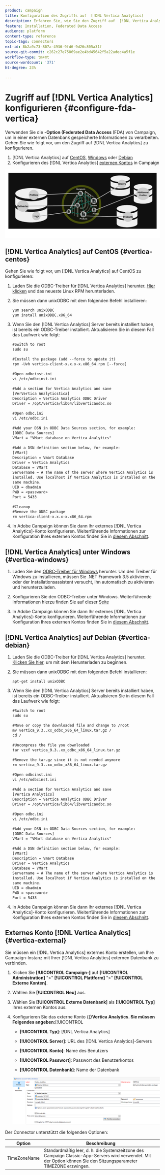 ```yaml
---
product: campaign
title: Konfiguration des Zugriffs auf  [!DNL Vertica Analytics]
description: Erfahren Sie, wie Sie den Zugriff auf  [!DNL Vertica Analytics]  FDA konfigurieren
feature: Installation, Federated Data Access
audience: platform
content-type: reference
topic-tags: connectors
exl-id: 8b2a9c73-807a-4936-9fd6-9d26c805a31f
source-git-commit: c262c27e75869ae2e4bd45642f5a22adec4a5f1e
workflow-type: tm+mt
source-wordcount: '371'
ht-degree: 23%

---
```


# Zugriff auf [!DNL Vertica Analytics] konfigurieren {#configure-fda-vertica}



Verwenden Sie die **-Option (Federated Data Access** (FDA) von Campaign, um in einer externen Datenbank gespeicherte Informationen zu verarbeiten. Gehen Sie wie folgt vor, um den Zugriff auf [!DNL Vertica Analytics] zu konfigurieren.

1. [!DNL Vertica Analytics] auf [CentOS](#vertica-centos), [Windows](#vertica-windows) oder [Debian](#vertica-debian)
1. Konfigurieren des [!DNL Vertica Analytics] [externen Kontos](#vertica-external) in Campaign

![](assets/snowflake_3.png)

## [!DNL Vertica Analytics] auf CentOS {#vertica-centos}

Gehen Sie wie folgt vor, um [!DNL Vertica Analytics] auf CentOS zu konfigurieren:

1. Laden Sie die ODBC-Treiber für [!DNL Vertica Analytics] herunter. [Hier klicken](https://www.vertica.com/download/vertica/client-drivers/) und das neueste Linux RPM herunterladen.

1. Sie müssen dann unixODBC mit dem folgenden Befehl installieren:

   ```
   yum search unixODBC
   yum install unixODBC.x86_64
   ```

1. Wenn Sie den [!DNL Vertica Analytics] Server bereits installiert haben, ist bereits ein ODBC-Treiber installiert. Aktualisieren Sie in diesem Fall das Laufwerk wie folgt:

   ```
   #Switch to root
   sudo su
   
   #Install the package (add --force to update it)
   rpm -Uvh vertica-client-x.x.x-x.x86_64.rpm [--force]
   
   #Open odbcinst.ini
   vi /etc/odbcinst.ini
   
   #Add a section for Vertica Analytics and save
   [VerVertica Analyticstica]
   Description = Vertica Analytics ODBC Driver
   Driver = /opt/vertica/lib64/libverticaodbc.so
   
   #Open odbc.ini
   vi /etc/odbc.ini
   
   #Add your DSN in ODBC Data Sources section, for example:
   [ODBC Data Sources]
   VMart = "VMart database on Vertica Analytics"
   
   #Add a DSN definition section below, for example:
   [VMart]
   Description = Vmart Database
   Driver = Vertica Analytics
   Database = VMart
   Servername = # The name of the server where Vertica Analytics is installed. Use localhost if Vertica Analytics is installed on the same machine.
   UID = dbadmin
   PWD = <password>
   Port = 5433
   
   #Cleanup
   #Remove the ODBC package
   rm vertica-client-x.x.x-x.x86_64.rpm
   ```

1. In Adobe Campaign können Sie dann Ihr externes [!DNL Vertica Analytics]-Konto konfigurieren. Weiterführende Informationen zur Konfiguration Ihres externen Kontos finden Sie in [diesem Abschnitt](#vertica-external).

## [!DNL Vertica Analytics] unter Windows {#vertica-windows}

1. Laden Sie den [ODBC-Treiber für Windows](https://www.vertica.com/download/vertica/client-drivers/) herunter. Um den Treiber für Windows zu installieren, müssen Sie .NET Framework 3.5 aktivieren, oder der Installationsassistent versucht, ihn automatisch zu aktivieren und herunterzuladen.

1. Konfigurieren Sie den ODBC-Treiber unter Windows. Weiterführende Informationen hierzu finden Sie auf dieser [Seite](https://www.vertica.com/docs/9.2.x/HTML/Content/Authoring/ConnectingToVertica/ClientODBC/SettingUpADSN.htm)

1. In Adobe Campaign können Sie dann Ihr externes [!DNL Vertica Analytics]-Konto konfigurieren. Weiterführende Informationen zur Konfiguration Ihres externen Kontos finden Sie in [diesem Abschnitt](#vertical-external).

## [!DNL Vertica Analytics] auf Debian {#vertica-debian}

1. Laden Sie die ODBC-Treiber für [!DNL Vertica Analytics] herunter. [Klicken Sie hier](https://sfc-repo.snowflakecomputing.com/odbc/linux/latest/index.html), um mit dem Herunterladen zu beginnen.

1. Sie müssen dann unixODBC mit dem folgenden Befehl installieren:

   ```
   apt-get install unixODBC
   ```

1. Wenn Sie den [!DNL Vertica Analytics] Server bereits installiert haben, ist bereits ein ODBC-Treiber installiert. Aktualisieren Sie in diesem Fall das Laufwerk wie folgt:

   ```
   #Switch to root
   sudo su
   
   #Move or copy the downloaded file and change to /root
   mv vertica_9.3..xx_odbc_x86_64_linux.tar.gz /
   cd /
   
   #Uncompress the file you downloaded
   tar vzxf vertica_9.3..xx_odbc_x86_64_linux.tar.gz
   
   #Remove the tar.gz since it is not needed anymore
   rm vertica_9.3..xx_odbc_x86_64_linux.tar.gz
   
   #Open odbcinst.ini
   vi /etc/odbcinst.ini
   
   #Add a section for Vertica Analytics and save
   [Vertica Analytics]
   Description = Vertica Analytics ODBC Driver
   Driver = /opt/vertica/lib64/libverticaodbc.so
   
   #Open odbc.ini
   vi /etc/odbc.ini
   
   #Add your DSN in ODBC Data Sources section, for example:
   [ODBC Data Sources]
   VMart = "VMart database on Vertica Analytics"
   
   #Add a DSN definition section below, for example:
   [VMart]
   Description = Vmart Database
   Driver = Vertica Analytics
   Database = VMart
   Servername = # The name of the server where Vertica Analytics is installed. Use localhost if Vertica Analytics is installed on the same machine.
   UID = dbadmin
   PWD = <password>
   Port = 5433
   ```

1. In Adobe Campaign können Sie dann Ihr externes [!DNL Vertica Analytics]-Konto konfigurieren. Weiterführende Informationen zur Konfiguration Ihres externen Kontos finden Sie in [diesem Abschnitt](#vertica-external).

## Externes Konto [!DNL Vertica Analytics] {#vertica-external}

Sie müssen ein [!DNL Vertica Analytics] externes Konto erstellen, um Ihre Campaign-Instanz mit Ihrer [!DNL Vertica Analytics] externen Datenbank zu verbinden.

1. Klicken Sie **[!UICONTROL Campaign-]** auf **[!UICONTROL Administration]** &quot;>&quot; **[!UICONTROL Plattform]** &quot;>&quot; **[!UICONTROL Externe Konten]**.

1. Wählen Sie **[!UICONTROL Neu]** aus.

1. Wählen Sie **[!UICONTROL Externe Datenbank]** als **[!UICONTROL Typ]** Ihres externen Kontos aus.

1. Konfigurieren Sie das externe Konto {]**}Vertica Analytics. Sie müssen Folgendes angeben:**[!UICONTROL 

   * **[!UICONTROL Typ]**: [!DNL Vertica Analytics]

   * **[!UICONTROL Server]**: URL des [!DNL Vertica Analytics]-Servers

   * **[!UICONTROL Konto]**: Name des Benutzers

   * **[!UICONTROL Passwort]**: Passwort des Benutzerkontos

   * **[!UICONTROL Datenbank]**: Name der Datenbank

   ![](assets/vertica.png)

Der Connector unterstützt die folgenden Optionen:

| Option | Beschreibung  |
|---|---|
| TimeZoneName | Standardmäßig leer, d. h. die Systemzeitzone des Campaign Classic-App-Servers wird verwendet. Mit der Option können Sie den Sitzungsparameter TIMEZONE erzwingen. |

